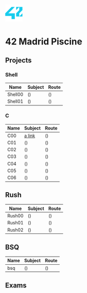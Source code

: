 # <img src="42-logo.png" width="55">
# 42 Madrid Piscine

## Projects
### Shell
| Name | Subject | Route |
| --- | --- | --- |
| Shell00  | ()  | () |
| Shell01  | ()  | () |

### C
| Name | Subject | Route |
| --- | --- | --- |
| C00  | [a link](https://github.com/damianlago/42-Piscine/blob/master/shell/shell00/es.subject.pdf) | () |
| C01  | ()  | () |
| C02  | ()  | () |
| C03  | ()  | () |
| C04  | ()  | () |
| C05  | ()  | () |
| C06  | ()  | () |

## Rush
| Name | Subject | Route |
| --- | --- | --- |
| Rush00  | ()  | () |
| Rush01  | ()  | () |
| Rush02  | ()  | () |

## BSQ
| Name | Subject | Route |
| --- | --- | --- |
| bsq  | ()  | () |

## Exams
